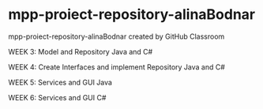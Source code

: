 # mpp-proiect-repository-alinaBodnar
mpp-proiect-repository-alinaBodnar created by GitHub Classroom

WEEK 3: Model and Repository Java and C#

WEEK 4: Create Interfaces and implement Repository Java and C#

WEEK 5: Services and GUI Java

WEEK 6: Services and GUI C#
